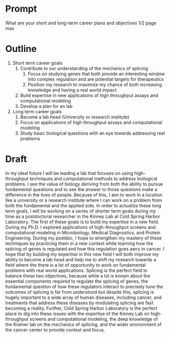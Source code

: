 # Prompt
What are your short and long-term career plans and objectives
1/2 page max

# Outline
1. Short term career goals
	1. Contribute to our understanding of the mechanics of splicing
		1. Focus on studying genes that both provide an interesting window into complex regulation and are potential targets for therapeutics
		2. Position my research to maximize my chance of both increasing knowledge and having a real world impact
	3. Build expertise in new applications of high throughput assays and computational modeling
	5. Develop a plan for an lab
2. Long term career goals
	1. Become a lab head (University or research institute)
	2. Focus on applications of high throughput assays and computational modeling
	3. Study basic biological questions with an eye towards addressing real problems

# Draft

In my ideal future I will be leading a lab that focuses on using high-throughput techniques and computational methods to address biological problems. I see the value of biology deriving from both the ability to pursue fundamental questions and to see the answer to those questions make a difference in the lives of people. Because of this, I aim to work in a location like a university or a research institute where I can work on a problem from both the fundamental and the applied side. In order to actualize these long term goals, I will be working on a series of shorter term goals during my time as a postdoctoral researcher in the Kinney Lab at Cold Spring Harbor Laboratory. The first of these goals is to build my expertise in a new field. During my Ph.D. I explored applications of high-throughput screens and computational modeling in Microbiology, Medical Diagnostics, and Protein Engineering. During my postdoc, I hope to strengthen my mastery of these techniques by practicing them in a new context while learning how the splicing of genes is regulated and how this regulation goes awry in cancer. I hope that by building my expertise in this new field I will both improve my ability to become a lab head and help me to shift my research towards a field where the there is a lot of opportunity to work on fundamental problems with real world applications. Splicing is the perfect field to balance these two objectives, because while a lot is known about the essential components required to regulate the splicing of genes, the fundamental question of how these regulators interact to precisely tune the outcomes of splicing is far from understood but despite this, splicing is hugely important to a wide array of human diseases, including cancer, and treatments that address these diseases by modulating splicing are fast becoming a reality. Further, Cold Spring Harbor Laboratory is the perfect place to dig into these issues with the expertise of  the Kinney Lab on high-throughput screens and computational modeling, the deep knowledge of the Krainer lab on the mechanics of splicing, and the wider environment of the cancer center to provide context and focus.